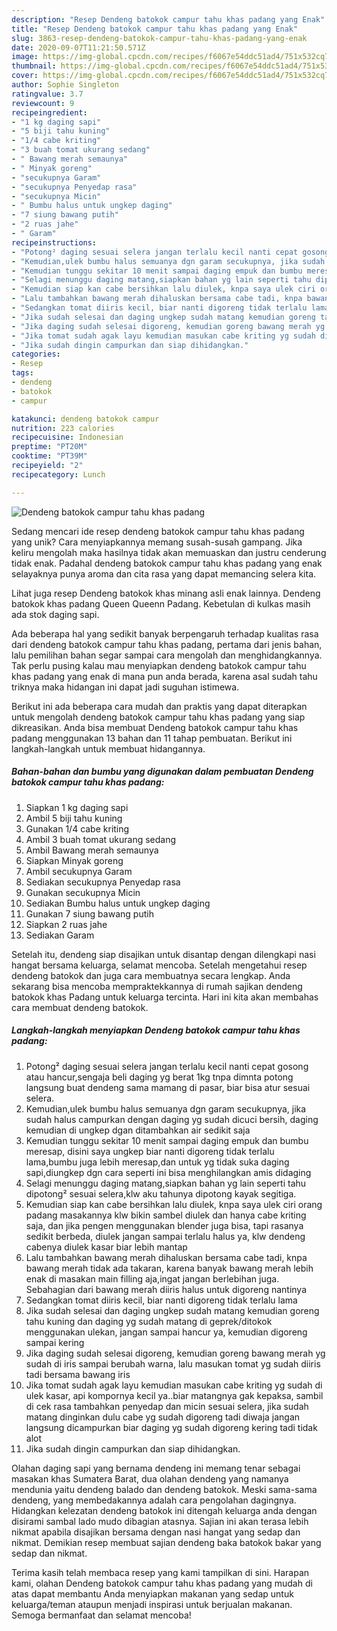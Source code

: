 ```yaml
---
description: "Resep Dendeng batokok campur tahu khas padang yang Enak"
title: "Resep Dendeng batokok campur tahu khas padang yang Enak"
slug: 3863-resep-dendeng-batokok-campur-tahu-khas-padang-yang-enak
date: 2020-09-07T11:21:50.571Z
image: https://img-global.cpcdn.com/recipes/f6067e54ddc51ad4/751x532cq70/dendeng-batokok-campur-tahu-khas-padang-foto-resep-utama.jpg
thumbnail: https://img-global.cpcdn.com/recipes/f6067e54ddc51ad4/751x532cq70/dendeng-batokok-campur-tahu-khas-padang-foto-resep-utama.jpg
cover: https://img-global.cpcdn.com/recipes/f6067e54ddc51ad4/751x532cq70/dendeng-batokok-campur-tahu-khas-padang-foto-resep-utama.jpg
author: Sophie Singleton
ratingvalue: 3.7
reviewcount: 9
recipeingredient:
- "1 kg daging sapi"
- "5 biji tahu kuning"
- "1/4 cabe kriting"
- "3 buah tomat ukurang sedang"
- " Bawang merah semaunya"
- " Minyak goreng"
- "secukupnya Garam"
- "secukupnya Penyedap rasa"
- "secukupnya Micin"
- " Bumbu halus untuk ungkep daging"
- "7 siung bawang putih"
- "2 ruas jahe"
- " Garam"
recipeinstructions:
- "Potong² daging sesuai selera jangan terlalu kecil nanti cepat gosong atau hancur,sengaja beli daging yg berat 1kg tnpa dimnta potong langsung buat dendeng sama mamang di pasar, biar bisa atur sesuai selera."
- "Kemudian,ulek bumbu halus semuanya dgn garam secukupnya, jika sudah halus campurkan dengan daging yg sudah dicuci bersih, daging kemudian di ungkep dgan ditambahkan air sedikit saja"
- "Kemudian tunggu sekitar 10 menit sampai daging empuk dan bumbu meresap, disini saya ungkep biar nanti digoreng tidak terlalu lama,bumbu juga lebih meresap,dan untuk yg tidak suka daging sapi,diungkep dgn cara seperti ini bisa menghilangkan amis didaging"
- "Selagi menunggu daging matang,siapkan bahan yg lain seperti tahu dipotong² sesuai selera,klw aku tahunya dipotong kayak segitiga."
- "Kemudian siap kan cabe bersihkan lalu diulek, knpa saya ulek ciri orang padang masakannya klw bikin sambel diulek dan hanya cabe kriting saja, dan jika pengen menggunakan blender juga bisa, tapi rasanya sedikit berbeda, diulek jangan sampai terlalu halus ya, klw dendeng cabenya diulek kasar biar lebih mantap"
- "Lalu tambahkan bawang merah dihaluskan bersama cabe tadi, knpa bawang merah tidak ada takaran, karena banyak bawang merah lebih enak di masakan main filling aja,ingat jangan berlebihan juga. Sebahagian dari bawang merah diiris halus untuk digoreng nantinya"
- "Sedangkan tomat diiris kecil, biar nanti digoreng tidak terlalu lama"
- "Jika sudah selesai dan daging ungkep sudah matang kemudian goreng tahu kuning dan daging yg sudah matang di geprek/ditokok menggunakan ulekan, jangan sampai hancur ya, kemudian digoreng sampai kering"
- "Jika daging sudah selesai digoreng, kemudian goreng bawang merah yg sudah di iris sampai berubah warna, lalu masukan tomat yg sudah diiris tadi bersama bawang iris"
- "Jika tomat sudah agak layu kemudian masukan cabe kriting yg sudah di ulek kasar, api kompornya kecil ya..biar matangnya gak kepaksa, sambil di cek rasa tambahkan penyedap dan micin sesuai selera, jika sudah matang dinginkan dulu cabe yg sudah digoreng tadi diwaja jangan langsung dicampurkan biar daging yg sudah digoreng kering tadi tidak alot"
- "Jika sudah dingin campurkan dan siap dihidangkan."
categories:
- Resep
tags:
- dendeng
- batokok
- campur

katakunci: dendeng batokok campur 
nutrition: 223 calories
recipecuisine: Indonesian
preptime: "PT20M"
cooktime: "PT39M"
recipeyield: "2"
recipecategory: Lunch

---
```



![Dendeng batokok campur tahu khas padang](https://img-global.cpcdn.com/recipes/f6067e54ddc51ad4/751x532cq70/dendeng-batokok-campur-tahu-khas-padang-foto-resep-utama.jpg)

Sedang mencari ide resep dendeng batokok campur tahu khas padang yang unik? Cara menyiapkannya memang susah-susah gampang. Jika keliru mengolah maka hasilnya tidak akan memuaskan dan justru cenderung tidak enak. Padahal dendeng batokok campur tahu khas padang yang enak selayaknya punya aroma dan cita rasa yang dapat memancing selera kita.

Lihat juga resep Dendeng batokok khas minang asli enak lainnya. Dendeng batokok khas padang Queen Queenn Padang. Kebetulan di kulkas masih ada stok daging sapi.

Ada beberapa hal yang sedikit banyak berpengaruh terhadap kualitas rasa dari dendeng batokok campur tahu khas padang, pertama dari jenis bahan, lalu pemilihan bahan segar sampai cara mengolah dan menghidangkannya. Tak perlu pusing kalau mau menyiapkan dendeng batokok campur tahu khas padang yang enak di mana pun anda berada, karena asal sudah tahu triknya maka hidangan ini dapat jadi suguhan istimewa.


Berikut ini ada beberapa cara mudah dan praktis yang dapat diterapkan untuk mengolah dendeng batokok campur tahu khas padang yang siap dikreasikan. Anda bisa membuat Dendeng batokok campur tahu khas padang menggunakan 13 bahan dan 11 tahap pembuatan. Berikut ini langkah-langkah untuk membuat hidangannya.

<!--inarticleads1-->

##### Bahan-bahan dan bumbu yang digunakan dalam pembuatan Dendeng batokok campur tahu khas padang:

1. Siapkan 1 kg daging sapi
1. Ambil 5 biji tahu kuning
1. Gunakan 1/4 cabe kriting
1. Ambil 3 buah tomat ukurang sedang
1. Ambil  Bawang merah semaunya
1. Siapkan  Minyak goreng
1. Ambil secukupnya Garam
1. Sediakan secukupnya Penyedap rasa
1. Gunakan secukupnya Micin
1. Sediakan  Bumbu halus untuk ungkep daging
1. Gunakan 7 siung bawang putih
1. Siapkan 2 ruas jahe
1. Sediakan  Garam


Setelah itu, dendeng siap disajikan untuk disantap dengan dilengkapi nasi hangat bersama keluarga, selamat mencoba. Setelah mengetahui resep dendeng batokok dan juga cara membuatnya secara lengkap. Anda sekarang bisa mencoba mempraktekkannya di rumah sajikan dendeng batokok khas Padang untuk keluarga tercinta. Hari ini kita akan membahas cara membuat dendeng batokok. 

<!--inarticleads2-->

##### Langkah-langkah menyiapkan Dendeng batokok campur tahu khas padang:

1. Potong² daging sesuai selera jangan terlalu kecil nanti cepat gosong atau hancur,sengaja beli daging yg berat 1kg tnpa dimnta potong langsung buat dendeng sama mamang di pasar, biar bisa atur sesuai selera.
1. Kemudian,ulek bumbu halus semuanya dgn garam secukupnya, jika sudah halus campurkan dengan daging yg sudah dicuci bersih, daging kemudian di ungkep dgan ditambahkan air sedikit saja
1. Kemudian tunggu sekitar 10 menit sampai daging empuk dan bumbu meresap, disini saya ungkep biar nanti digoreng tidak terlalu lama,bumbu juga lebih meresap,dan untuk yg tidak suka daging sapi,diungkep dgn cara seperti ini bisa menghilangkan amis didaging
1. Selagi menunggu daging matang,siapkan bahan yg lain seperti tahu dipotong² sesuai selera,klw aku tahunya dipotong kayak segitiga.
1. Kemudian siap kan cabe bersihkan lalu diulek, knpa saya ulek ciri orang padang masakannya klw bikin sambel diulek dan hanya cabe kriting saja, dan jika pengen menggunakan blender juga bisa, tapi rasanya sedikit berbeda, diulek jangan sampai terlalu halus ya, klw dendeng cabenya diulek kasar biar lebih mantap
1. Lalu tambahkan bawang merah dihaluskan bersama cabe tadi, knpa bawang merah tidak ada takaran, karena banyak bawang merah lebih enak di masakan main filling aja,ingat jangan berlebihan juga. Sebahagian dari bawang merah diiris halus untuk digoreng nantinya
1. Sedangkan tomat diiris kecil, biar nanti digoreng tidak terlalu lama
1. Jika sudah selesai dan daging ungkep sudah matang kemudian goreng tahu kuning dan daging yg sudah matang di geprek/ditokok menggunakan ulekan, jangan sampai hancur ya, kemudian digoreng sampai kering
1. Jika daging sudah selesai digoreng, kemudian goreng bawang merah yg sudah di iris sampai berubah warna, lalu masukan tomat yg sudah diiris tadi bersama bawang iris
1. Jika tomat sudah agak layu kemudian masukan cabe kriting yg sudah di ulek kasar, api kompornya kecil ya..biar matangnya gak kepaksa, sambil di cek rasa tambahkan penyedap dan micin sesuai selera, jika sudah matang dinginkan dulu cabe yg sudah digoreng tadi diwaja jangan langsung dicampurkan biar daging yg sudah digoreng kering tadi tidak alot
1. Jika sudah dingin campurkan dan siap dihidangkan.


Olahan daging sapi yang bernama dendeng ini memang tenar sebagai masakan khas Sumatera Barat, dua olahan dendeng yang namanya mendunia yaitu dendeng balado dan dendeng batokok. Meski sama-sama dendeng, yang membedakannya adalah cara pengolahan dagingnya. Hidangkan kelezatan dendeng batokok ini ditengah keluarga anda dengan disirami sambal lado mudo dibagian atasnya. Sajian ini akan terasa lebih nikmat apabila disajikan bersama dengan nasi hangat yang sedap dan nikmat. Demikian resep membuat sajian dendeng baka batokok bakar yang sedap dan nikmat. 

Terima kasih telah membaca resep yang kami tampilkan di sini. Harapan kami, olahan Dendeng batokok campur tahu khas padang yang mudah di atas dapat membantu Anda menyiapkan makanan yang sedap untuk keluarga/teman ataupun menjadi inspirasi untuk berjualan makanan. Semoga bermanfaat dan selamat mencoba!
